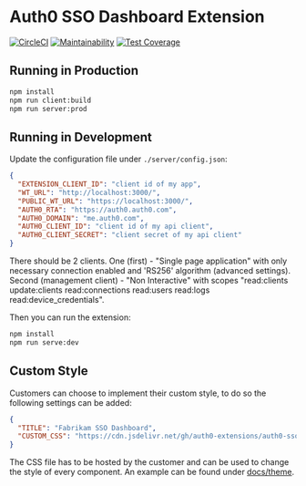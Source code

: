 # Auth0 SSO Dashboard Extension
[![CircleCI](https://circleci.com/gh/auth0-extensions/auth0-sso-dashboard-extension.svg?style=svg)](https://circleci.com/gh/auth0-extensions/auth0-sso-dashboard-extension)
[![Maintainability](https://api.codeclimate.com/v1/badges/c011cabbc344c1bec383/maintainability)](https://codeclimate.com/github/auth0-extensions/auth0-sso-dashboard-extension/maintainability)
[![Test Coverage](https://api.codeclimate.com/v1/badges/c011cabbc344c1bec383/test_coverage)](https://codeclimate.com/github/auth0-extensions/auth0-sso-dashboard-extension/test_coverage)

## Running in Production

```bash
npm install
npm run client:build
npm run server:prod
```

## Running in Development

Update the configuration file under `./server/config.json`:

```json
{
  "EXTENSION_CLIENT_ID": "client id of my app",
  "WT_URL": "http://localhost:3000/",
  "PUBLIC_WT_URL": "https://localhost:3000/",
  "AUTH0_RTA": "https://auth0.auth0.com",
  "AUTH0_DOMAIN": "me.auth0.com",
  "AUTH0_CLIENT_ID": "client id of my api client",
  "AUTH0_CLIENT_SECRET": "client secret of my api client"
}
```

There should be 2 clients. One (first) - "Single page application" with only necessary connection enabled and 'RS256' algorithm (advanced settings).
Second (management client) - "Non Interactive" with scopes "read:clients update:clients read:connections read:users read:logs read:device_credentials".

Then you can run the extension:

```bash
npm install
npm run serve:dev
```

## Custom Style

Customers can choose to implement their custom style, to do so the following settings can be added:

```json
{
  "TITLE": "Fabrikam SSO Dashboard",
  "CUSTOM_CSS": "https://cdn.jsdelivr.net/gh/auth0-extensions/auth0-sso-dashboard-extension@master/docs/theme/fabrikam.css"
}
```

The CSS file has to be hosted by the customer and can be used to change the style of every component. An example can be found under [docs/theme](docs/theme).
